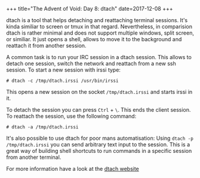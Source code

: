 +++
title="The Advent of Void: Day 8: dtach"
date=2017-12-08
+++

dtach is a tool that helps detaching and reattaching terminal sessions. It's
kinda similiar to screen or tmux in that regard. Nevertheless, in comparision
dtach is rather minimal and does not support multiple windows, split screen,
or similiar. It just opens a shell, allows to move it to the background and reattach it from another session.

A common task is to run your IRC session in a dtach session. This allows to
detach one session, switch the network and reattach from a new ssh session. To
start a new session with irssi type:

```
# dtach -c /tmp/dtach.irssi /usr/bin/irssi
```

This opens a new session on the socket `/tmp/dtach.irssi` and starts irssi in
it.

To detach the session you can press `Ctrl` + `\`. This ends the client session. To reattach the session, use the following command:

```
# dtach -a /tmp/dtach.irssi
```

It's also possible to use dtach for poor mans automatisation: Using
`dtach -p /tmp/dtach.irssi` you can send arbitrary text input to the session.
This is a great way of building shell shortcuts to run commands in a specific
session from another terminal.

For more information have a look at the [dtach website](http://dtach.sourceforge.net/)
